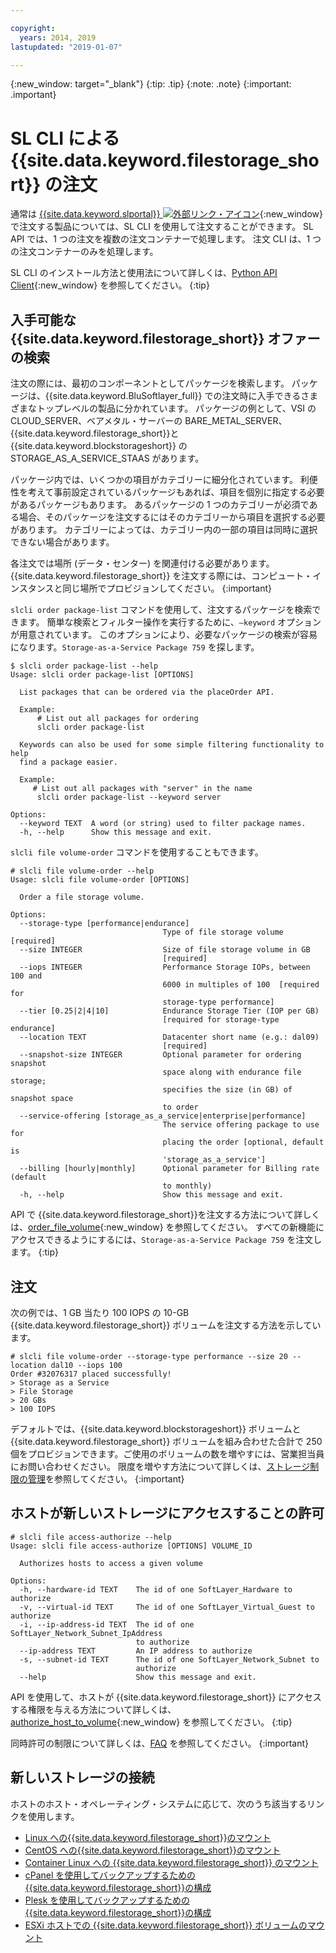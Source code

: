 ```yaml
---

copyright:
  years: 2014, 2019
lastupdated: "2019-01-07"

---
```

{:new_window: target="_blank"}
{:tip: .tip}
{:note: .note}
{:important: .important}

# SL CLI による {{site.data.keyword.filestorage_short}} の注文

通常は [{{site.data.keyword.slportal}} ![外部リンク・アイコン](../../icons/launch-glyph.svg "外部リンク・アイコン")](https://control.softlayer.com/){:new_window} で注文する製品については、SL CLI を使用して注文することができます。 SL API では、1 つの注文を複数の注文コンテナーで処理します。 注文 CLI は、1 つの注文コンテナーのみを処理します。

SL CLI のインストール方法と使用法について詳しくは、[Python API Client](https://softlayer-python.readthedocs.io/en/latest/cli.html){:new_window} を参照してください。
{:tip}

## 入手可能な {{site.data.keyword.filestorage_short}} オファーの検索

注文の際には、最初のコンポーネントとしてパッケージを検索します。 パッケージは、{{site.data.keyword.BluSoftlayer_full}} での注文時に入手できるさまざまなトップレベルの製品に分かれています。 パッケージの例として、VSI の CLOUD_SERVER、ベアメタル・サーバーの BARE_METAL_SERVER、{{site.data.keyword.filestorage_short}}と {{site.data.keyword.blockstorageshort}} の STORAGE_AS_A_SERVICE_STAAS があります。

パッケージ内では、いくつかの項目がカテゴリーに細分化されています。 利便性を考えて事前設定されているパッケージもあれば、項目を個別に指定する必要があるパッケージもあります。 あるパッケージの 1 つのカテゴリーが必須である場合、そのパッケージを注文するにはそのカテゴリーから項目を選択する必要があります。 カテゴリーによっては、カテゴリー内の一部の項目は同時に選択できない場合があります。

各注文では場所 (データ・センター) を関連付ける必要があります。 {{site.data.keyword.filestorage_short}} を注文する際には、コンピュート・インスタンスと同じ場所でプロビジョンしてください。
{:important}

`slcli order package-list` コマンドを使用して、注文するパッケージを検索できます。 簡単な検索とフィルター操作を実行するために、`–keyword` オプションが用意されています。 このオプションにより、必要なパッケージの検索が容易になります。`Storage-as-a-Service Package 759` を探します。

```
$ slcli order package-list --help
Usage: slcli order package-list [OPTIONS]

  List packages that can be ordered via the placeOrder API.

  Example:
      # List out all packages for ordering
      slcli order package-list

  Keywords can also be used for some simple filtering functionality to help
  find a package easier.

  Example:
     # List out all packages with "server" in the name
      slcli order package-list --keyword server

Options:
  --keyword TEXT  A word (or string) used to filter package names.
  -h, --help      Show this message and exit.
```

`slcli file volume-order` コマンドを使用することもできます。

```
# slcli file volume-order --help
Usage: slcli file volume-order [OPTIONS]

  Order a file storage volume.

Options:
  --storage-type [performance|endurance]
                                  Type of file storage volume  [required]
  --size INTEGER                  Size of file storage volume in GB
                                  [required]
  --iops INTEGER                  Performance Storage IOPs, between 100 and
                                  6000 in multiples of 100  [required for
                                  storage-type performance]
  --tier [0.25|2|4|10]            Endurance Storage Tier (IOP per GB)
                                  [required for storage-type endurance]
  --location TEXT                 Datacenter short name (e.g.: dal09)
                                  [required]
  --snapshot-size INTEGER         Optional parameter for ordering snapshot
                                  space along with endurance file storage;
                                  specifies the size (in GB) of snapshot space
                                  to order
  --service-offering [storage_as_a_service|enterprise|performance]
                                  The service offering package to use for
                                  placing the order [optional, default is
                                  'storage_as_a_service']
  --billing [hourly|monthly]      Optional parameter for Billing rate (default
                                  to monthly)
  -h, --help                      Show this message and exit.
```

API で {{site.data.keyword.filestorage_short}}を注文する方法について詳しくは、[order_file_volume](https://softlayer-python.readthedocs.io/en/latest/api/managers/file.html#SoftLayer.managers.file.FileStorageManager.order_file_volume){:new_window} を参照してください。
すべての新機能にアクセスできるようにするには、`Storage-as-a-Service Package 759` を注文します。
{:tip}


## 注文

次の例では、1 GB 当たり 100 IOPS の 10-GB {{site.data.keyword.filestorage_short}} ボリュームを注文する方法を示しています。

```
# slcli file volume-order --storage-type performance --size 20 --location dal10 --iops 100
Order #32076317 placed successfully!
> Storage as a Service
> File Storage
> 20 GBs
> 100 IOPS
```

デフォルトでは、{{site.data.keyword.blockstorageshort}} ボリュームと {{site.data.keyword.filestorage_short}} ボリュームを組み合わせた合計で 250 個をプロビジョンできます。ご使用のボリュームの数を増やすには、営業担当員にお問い合わせください。 限度を増やす方法について詳しくは、[ストレージ制限の管理](managing-storage-limits.html)を参照してください。
{:important}

## ホストが新しいストレージにアクセスすることの許可

```
# slcli file access-authorize --help
Usage: slcli file access-authorize [OPTIONS] VOLUME_ID

  Authorizes hosts to access a given volume

Options:
  -h, --hardware-id TEXT    The id of one SoftLayer_Hardware to authorize
  -v, --virtual-id TEXT     The id of one SoftLayer_Virtual_Guest to authorize
  -i, --ip-address-id TEXT  The id of one SoftLayer_Network_Subnet_IpAddress
                            to authorize
  --ip-address TEXT         An IP address to authorize
  -s, --subnet-id TEXT      The id of one SoftLayer_Network_Subnet to
                            authorize
  --help                    Show this message and exit.
```

API を使用して、ホストが {{site.data.keyword.filestorage_short}} にアクセスする権限を与える方法について詳しくは、[authorize_host_to_volume](https://softlayer-python.readthedocs.io/en/latest/api/managers/file.html#SoftLayer.managers.file.FileStorageManager.authorize_host_to_volume){:new_window} を参照してください。
{:tip}

同時許可の制限について詳しくは、[FAQ](faqs.html) を参照してください。
{:important}

## 新しいストレージの接続

ホストのホスト・オペレーティング・システムに応じて、次のうち該当するリンクを使用します。
- [Linux への{{site.data.keyword.filestorage_short}}のマウント](accessing-file-storage-linux.html)
- [CentOS への{{site.data.keyword.filestorage_short}}のマウント](mounting-nsf-file-storage.html)
- [Container Linux への {{site.data.keyword.filestorage_short}} のマウント](mounting-storage-coreos.html)
- [cPanel を使用してバックアップするための{{site.data.keyword.filestorage_short}}の構成](configure-backup-cpanel.html)
- [Plesk を使用してバックアップするための{{site.data.keyword.filestorage_short}}の構成](configure-backup-plesk.html)
- [ESXi ホストでの {{site.data.keyword.filestorage_short}} ボリュームのマウント](architecture-guide-file-storage-vmware.html)
